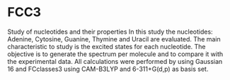 # FCC3
 Study of nucleotides and their properties
In this study the nucleotides: Adenine, Cytosine, Guanine, Thymine and Uracil are evaluated. The main characteristic to study is the excited states for each nucleotide. The objective is to generate the spectrum per molecule and to compare it with the experimental data. All calculations were performed by using Gaussian 16 and FCclasses3 using CAM-B3LYP and 6-311+G(d,p) as basis set.
